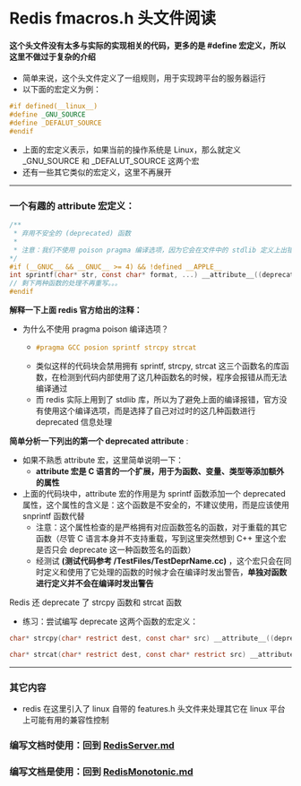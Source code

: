 # Redis fmacros.h 头文件阅读

#### 这个头文件没有太多与实际的实现相关的代码，更多的是 #define 宏定义，所以这里不做过于复杂的介绍
- 简单来说，这个头文件定义了一组规则，用于实现跨平台的服务器运行
- 以下面的宏定义为例：
``` C
#if defined(__linux__)
#define _GNU_SOURCE
#define _DEFALUT_SOURCE
#endif
```
- 上面的宏定义表示，如果当前的操作系统是 Linux，那么就定义 _GNU_SOURCE 和 _DEFALUT_SOURCE 这两个宏
- 还有一些其它类似的宏定义，这里不再展开

-- -

### 一个有趣的 attribute 宏定义：
``` C
/** 
 * 弃用不安全的 (deprecated) 函数
 * 
 * 注意：我们不使用 poison pragma 编译选项，因为它会在文件中的 stdlib 定义上出错
*/
#if (__GNUC__ && __GNUC__ >= 4) && !defined __APPLE__
int sprintf(char* str, const char* format, ...) __attribute__((deprecated("please avoid use of unsafe C functions. prefer use of snprintf instead")));
// 剩下两种函数的处理不再重写。。。
#endif
```
**解释一下上面 redis 官方给出的注释：**
- 为什么不使用 pragma poison 编译选项？
    - ``` C
      #pragma GCC posion sprintf strcpy strcat
      ```
    - 类似这样的代码块会禁用拥有 sprintf, strcpy, strcat 这三个函数名的库函数，在检测到代码内部使用了这几种函数名的时候，程序会报错从而无法编译通过
    - 而 redis 实际上用到了 stdlib 库，所以为了避免上面的编译报错，官方没有使用这个编译选项，而是选择了自己对过时的这几种函数进行 deprecated 信息处理

**简单分析一下列出的第一个 deprecated attribute** :
- 如果不熟悉 attribute 宏，这里简单说明一下：
    - **attribute 宏是 C 语言的一个扩展，用于为函数、变量、类型等添加额外的属性**
- 上面的代码块中，attribute 宏的作用是为 sprintf 函数添加一个 deprecated 属性，这个属性的含义是：这个函数是不安全的，不建议使用，而是应该使用 snprintf 函数代替
    - 注意：这个属性检查的是严格拥有对应函数签名的函数，对于重载的其它函数（尽管 C 语言本身并不支持重载，写到这里突然想到 C++ 里这个宏是否只会 deprecate 这一种函数签名的函数）
    - 经测试 **(测试代码参考 /TestFiles/TestDeprName.cc)** ，这个宏只会在同时定义和使用了它处理的函数的时候才会在编译时发出警告，**单独对函数进行定义并不会在编译时发出警告**

Redis 还 deprecate 了 strcpy 函数和 strcat 函数
- 练习：尝试编写 deprecate 这两个函数的宏定义：
``` C
char* strcpy(char* restrict dest, const char* src) __attribute__((deprecated("please avoid use of unsafe C functions. prefer use of redis_strlcpy instead")))
```
``` C
char* strcat(char* restrict dest, const char* restrict src) __attribute__((deprecated("please avoid use of unsafe C functions. prefer use of redis_strlcat instead")))
```
-- -
### 其它内容
- redis 在这里引入了 linux 自带的 features.h 头文件来处理其它在 linux 平台上可能有用的兼容性控制 


### 编写文档时使用：回到 [RedisServer.md](./RedisServer.md)
### 编写文档是使用：回到 [RedisMonotonic.md](./RedisMonotonic.md)